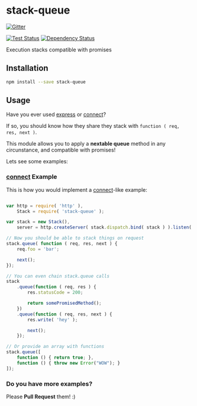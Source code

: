 # stack-queue

[![Gitter](https://badges.gitter.im/Join%20Chat.svg)](https://gitter.im/findhit/stack-queue?utm_source=badge&utm_medium=badge&utm_campaign=pr-badge&utm_content=badge)

[![Test Status](http://strider.findhit.com/findhit/stack-queue/badge)](http://strider.findhit.com/findhit/stack-queue) [![Dependency Status](https://david-dm.org/findhit/stack-queue.svg)](https://david-dm.org/findhit/stack-queue)

Execution stacks compatible with promises

## Installation

```bash
npm install --save stack-queue
```

## Usage

Have you ever used [express](https://github.com/strongloop/express) or [connect](https://github.com/strongloop/connect)?

If so, you should know how they share they stack with `function ( req, res, next )`.

This module allows you to apply a **nextable queue** method in any circunstance,
and compatible with promises!

Lets see some examples:

### [connect](https://github.com/strongloop/connect) Example

This is how you would implement a [connect](https://github.com/strongloop/connect)-like example:

```js

var http = require( 'http' ),
    Stack = require( 'stack-queue' );

var stack = new Stack(),
    server = http.createServer( stack.dispatch.bind( stack ) ).listen( 80 );

// Now you should be able to stack things on request
stack.queue( function ( req, res, next ) {
    req.foo = 'bar';

    next();
});

// You can even chain stack.queue calls
stack
    .queue(function ( req, res ) {
        res.statusCode = 200;

        return somePromisedMethod();
    })
    .queue(function ( req, res, next ) {
        res.write( 'hey' );

        next();
    });

// Or provide an array with functions
stack.queue([
    function () { return true; },
    function () { throw new Error("WOW"); }
]);

```

### Do you have more examples?

Please **Pull Request** them! :)
